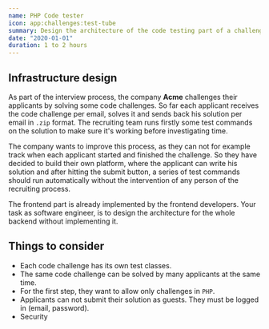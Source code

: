 ```yaml
---
name: PHP Code tester
icon: app:challenges:test-tube
summary: Design the architecture of the code testing part of a challenges platform
date: "2020-01-01"
duration: 1 to 2 hours
---
```


## Infrastructure design

As part of the interview process, the company **Acme** challenges their applicants by solving some code challenges. So far
each applicant receives the code challenge per email, solves it and sends back his solution per email in `.zip` format.
The recruiting team runs firstly some test commands on the solution to make sure it's working before investigating time.

The company wants to improve this process, as they can not for example track when each applicant started and finished the challenge.
So they have decided to build their own platform, where the applicant can write his solution and after hitting the submit button, a series of test commands
should run automatically without the intervention of any person of the recruiting process.

The frontend part is already implemented by the frontend developers.
Your task as software engineer, is to design the architecture for the whole backend without implementing it.

## Things to consider

- Each code challenge has its own test classes.
- The same code challenge can be solved by many applicants at the same time.
- For the first step, they want to allow only challenges in `PHP`.
- Applicants can not submit their solution as guests. They must be logged in (email, password).
- Security

